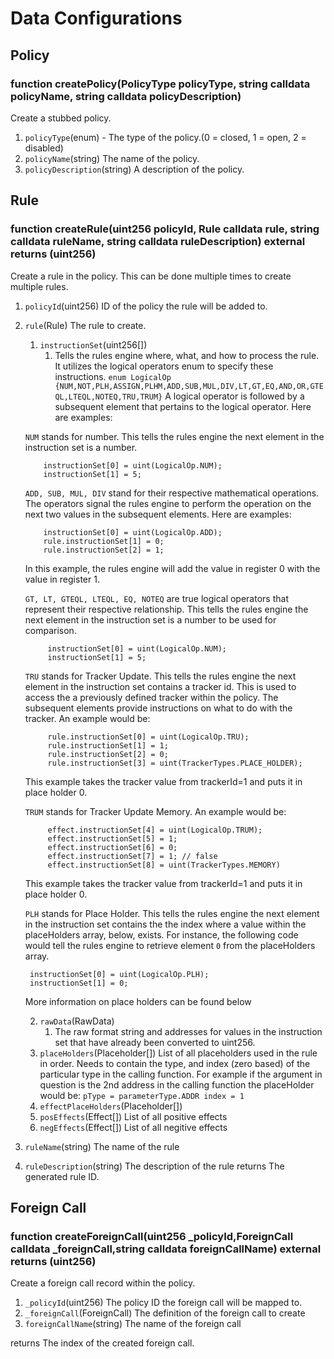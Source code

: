 # Data Configurations

## Policy
### function createPolicy(PolicyType policyType, string calldata policyName, string calldata policyDescription)

Create a stubbed policy. 

1. ```policyType```(enum) - The type of the policy.(0 = closed, 1 = open, 2 = disabled)
2. ```policyName```(string) The name of the policy.
3. ```policyDescription```(string) A description of the policy.

## Rule
### function createRule(uint256 policyId, Rule calldata rule, string calldata ruleName, string calldata ruleDescription) external returns (uint256)

Create a rule in the policy. This can be done multiple times to create multiple rules. 

1. ```policyId```(uint256) ID of the policy the rule will be added to.
2. ```rule```(Rule) The rule to create.
   1. ```instructionSet```(uint256[])
      1. Tells the rules engine where, what, and how to process the rule. It utilizes the logical operators enum to specify these instructions. 
    ```enum LogicalOp {NUM,NOT,PLH,ASSIGN,PLHM,ADD,SUB,MUL,DIV,LT,GT,EQ,AND,OR,GTEQL,LTEQL,NOTEQ,TRU,TRUM}```
    A logical operator is followed by a subsequent element that pertains to the logical operator. Here are examples: 

    `NUM` stands for number. This tells the rules engine the next element in the instruction set is a number. 
    ```
        instructionSet[0] = uint(LogicalOp.NUM);
        instructionSet[1] = 5;
    ```

    `ADD, SUB, MUL, DIV` stand for their respective mathematical operations. The operators signal the rules engine to perform the operation on the next two values in the subsequent elements. Here are examples:
    ```
        instructionSet[0] = uint(LogicalOp.ADD);
        rule.instructionSet[1] = 0;
        rule.instructionSet[2] = 1;
    ```
    In this example, the rules engine will add the value in register 0 with the value in register 1. 

    `GT, LT, GTEQL, LTEQL, EQ, NOTEQ` are true logical operators that represent their respective relationship. This tells the rules engine the next element in the instruction set is a number to be used for comparison. 

   ```
        instructionSet[0] = uint(LogicalOp.NUM);
        instructionSet[1] = 5;
   ```

    `TRU` stands for Tracker Update. This tells the rules engine the next element in the instruction set contains a tracker id. This is used to access the a previously defined tracker within the policy. The subsequent elements provide instructions on what to do with the tracker. An example would be:
   ```
        rule.instructionSet[0] = uint(LogicalOp.TRU);
        rule.instructionSet[1] = 1;
        rule.instructionSet[2] = 0; 
        rule.instructionSet[3] = uint(TrackerTypes.PLACE_HOLDER); 
   ```
    This example takes the tracker value from trackerId=1 and puts it in place holder 0.


    `TRUM` stands for Tracker Update Memory.  An example would be:
   ```
        effect.instructionSet[4] = uint(LogicalOp.TRUM);
        effect.instructionSet[5] = 1;
        effect.instructionSet[6] = 0;
        effect.instructionSet[7] = 1; // false
        effect.instructionSet[8] = uint(TrackerTypes.MEMORY) 
   ```
    This example takes the tracker value from trackerId=1 and puts it in place holder 0.

    `PLH` stands for Place Holder. This tells the rules engine the next element in the instruction set contains the the index where a value within the placeHolders array, below, exists. For instance, the following code would tell the rules engine to retrieve element ```0``` from the placeHolders array.
   ```
    instructionSet[0] = uint(LogicalOp.PLH);
    instructionSet[1] = 0;
   ```
   More information on place holders can be found below
        
   2. ```rawData```(RawData)
      1. The raw format string and addresses for values in the instruction set that have already been converted to uint256.
   3. ```placeHolders```(Placeholder[]) List of all placeholders used in the rule in order. Needs to contain the type, and index (zero based) of the particular type in the calling function. For example if the argument in question is the 2nd address in the calling function the placeHolder would be: ```pType = parameterType.ADDR index = 1```
   4. ```effectPlaceHolders```(Placeholder[])
   5. ```posEffects```(Effect[]) List of all positive effects
   6. ```negEffects```(Effect[]) List of all negitive effects
3. ```ruleName```(string) The name of the rule
4. ```ruleDescription```(string) The description of the rule
returns The generated rule ID.

## Foreign Call
### function createForeignCall(uint256 _policyId,ForeignCall calldata _foreignCall,string calldata foreignCallName) external returns (uint256)

Create a foreign call record within the policy. 

1. ```_policyId```(uint256) The policy ID the foreign call will be mapped to.
2. ```_foreignCall```(ForeignCall) The definition of the foreign call to create
3. ```foreignCallName```(string) The name of the foreign call

returns The index of the created foreign call.



